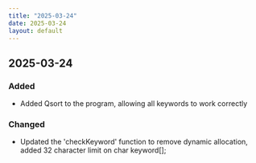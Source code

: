 ```yaml
---
title: "2025-03-24"
date: 2025-03-24
layout: default
---
```

## 2025-03-24

### Added
- Added Qsort to the program, allowing all keywords to work correctly

### Changed
- Updated the 'checkKeyword' function to remove dynamic allocation, added 32 character limit on char keyword[];